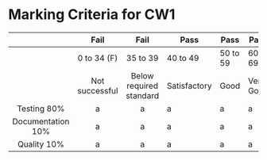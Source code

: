 


# Marking Criteria for CW1 

|  | Fail | Fail | Pass | Pass | Pass | Pass | Pass |
| :---: | :---: | :---: | ---- | ---- | ---- | ---- | ---- |
|  | 0 to 34 (F) | 35 to 39 | 40 to 49 | 50 to 59 | 60 to 69 | 70 to 79 | 80 to 100 |
|  | Not successful| Below required standard | Satisfactory | Good | Very Good | Excellent | Outstanding |
| Testing 80% | a | a | a | a | a | a | a |
| Documentation 10% | a| a | a | a | a| a | a |
| Quality 10% | a| a | a | a| a | a | a |



